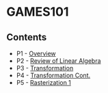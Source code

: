 # GAMES101

## Contents

* P1 - [Overview](P1.md)
* P2 - [Review of Linear Algebra](P2.md)
* P3 - [Transformation](P3.md)
* P4 - [Transformation Cont.](P4.md)
* P5 - [Rasterization 1](P5.md)
